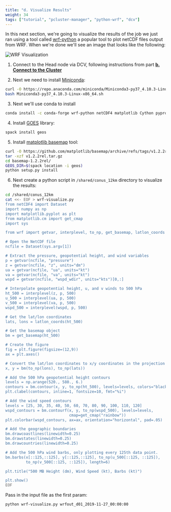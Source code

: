 ```yaml
---
title: "d. Visualize Results"
weight: 34
tags: ["tutorial", "pcluster-manager", "python-wrf", "dcv"]
---
```


In this next section, we're going to visualize the results of the job we just ran using a tool called [wrf-python](https://wrf-python.readthedocs.io/en/latest/installation.html) a popular tool to plot netCDF files output from WRF. When we're done we'll see an image that looks like the following:

![WRF Visualization](/images/wrf/wrf-visualization.png)

1. Connect to the Head node via DCV, following instructions from part **[b. Connect to the Cluster](02-cluster/02-connect-cluster.html#dcv-connect)**

2. Next we need to install [Miniconda](https://docs.conda.io/projects/conda/en/latest/user-guide/install/linux.html):

```bash
curl -O https://repo.anaconda.com/miniconda/Miniconda3-py37_4.10.3-Linux-x86_64.sh
bash Miniconda3-py37_4.10.3-Linux-x86_64.sh
```

3. Next we'll use conda to install 

```bash
conda install -c conda-forge wrf-python netCDF4 matplotlib Cython pyproj
```

4. Install [GOES](https://spack.readthedocs.io/en/latest/package_list.html#geos) library:

```bash
spack install geos
```

5. Install [matplotlib basemap](https://matplotlib.org/basemap/index.html) tool:

```bash
curl -O https://github.com/matplotlib/basemap/archive/refs/tags/v1.2.2rel.tar.gz
tar -xzf v1.2.2rel.tar.gz
cd basemap-1.2.2rel/
GEOS_DIR=$(spack location -i geos)
python setup.py install
```

6. Next create a python script in `/shared/conus_12km` directory to visualize the results:

```bash
cd /shared/conus_12km
cat <<- EOF > wrf-visualize.py
from netCDF4 import Dataset
import numpy as np
import matplotlib.pyplot as plt
from matplotlib.cm import get_cmap
import sys

from wrf import getvar, interplevel, to_np, get_basemap, latlon_coords

# Open the NetCDF file
ncfile = Dataset(sys.argv[1])

# Extract the pressure, geopotential height, and wind variables
p = getvar(ncfile, "pressure")
z = getvar(ncfile, "z", units="dm")
ua = getvar(ncfile, "ua", units="kt")
va = getvar(ncfile, "va", units="kt")
wspd = getvar(ncfile, "wspd_wdir", units="kts")[0,:]

# Interpolate geopotential height, u, and v winds to 500 hPa
ht_500 = interplevel(z, p, 500)
u_500 = interplevel(ua, p, 500)
v_500 = interplevel(va, p, 500)
wspd_500 = interplevel(wspd, p, 500)

# Get the lat/lon coordinates
lats, lons = latlon_coords(ht_500)

# Get the basemap object
bm = get_basemap(ht_500)

# Create the figure
fig = plt.figure(figsize=(12,9))
ax = plt.axes()

# Convert the lat/lon coordinates to x/y coordinates in the projection space
x, y = bm(to_np(lons), to_np(lats))

# Add the 500 hPa geopotential height contours
levels = np.arange(520., 580., 6.)
contours = bm.contour(x, y, to_np(ht_500), levels=levels, colors="black")
plt.clabel(contours, inline=1, fontsize=10, fmt="%i")

# Add the wind speed contours
levels = [25, 30, 35, 40, 50, 60, 70, 80, 90, 100, 110, 120]
wspd_contours = bm.contourf(x, y, to_np(wspd_500), levels=levels,
                            cmap=get_cmap("rainbow"))
plt.colorbar(wspd_contours, ax=ax, orientation="horizontal", pad=.05)

# Add the geographic boundaries
bm.drawcoastlines(linewidth=0.25)
bm.drawstates(linewidth=0.25)
bm.drawcountries(linewidth=0.25)

# Add the 500 hPa wind barbs, only plotting every 125th data point.
bm.barbs(x[::125,::125], y[::125,::125], to_np(u_500[::125, ::125]),
         to_np(v_500[::125, ::125]), length=6)

plt.title("500 MB Height (dm), Wind Speed (kt), Barbs (kt)")

plt.show()
EOF
```

Pass in the input file as the first param:

```bash
python wrf-visualize.py wrfout_d01_2019-11-27_00:00:00
```